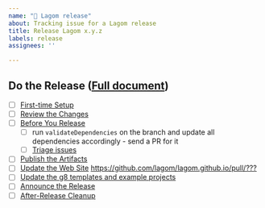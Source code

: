 ```yaml
---
name: "🚢 Lagom release"
about: Tracking issue for a Lagom release
title: Release Lagom x.y.z
labels: release
assignees: ''

---
```


## Do the Release ([Full document](https://github.com/playframework/play-meta/blob/master/releasing/lagom.md))

* [ ] [First-time Setup][]
* [ ] [Review the Changes][]
* [ ] [Before You Release][]
  * [ ] run `validateDependencies` on the branch and update all dependencies accordingly - send a PR for it
  * [ ] [Triage issues][]
* [ ] [Publish the Artifacts][]
* [ ] [Update the Web Site][] <https://github.com/lagom/lagom.github.io/pull/???>
* [ ] [Update the g8 templates and example projects][]
* [ ] [Announce the Release][]
* [ ] [After-Release Cleanup][]

[First-time Setup]: https://github.com/playframework/play-meta/blob/master/releasing/lagom.md#first-time-setup
[Review the Changes]: https://github.com/playframework/play-meta/blob/master/releasing/lagom.md#review-the-changes
[Before You Release]: https://github.com/playframework/play-meta/blob/master/releasing/lagom.md#before-you-release
[Triage issues]: https://github.com/issues?utf8=%E2%9C%93&q=label%3Atriage+org%3Alagom+archived%3Afalse+
[Publish the Artifacts]: https://github.com/playframework/play-meta/blob/master/releasing/lagom.md#publish-the-artifacts
[Update the Web Site]: https://github.com/playframework/play-meta/blob/master/releasing/lagom.md#update-the-web-site
[Update the g8 templates and example projects]: https://github.com/playframework/play-meta/blob/master/releasing/lagom.md#update-the-g8-templates-and-example-projects
[Announce the Release]: https://github.com/playframework/play-meta/blob/master/releasing/lagom.md#announce-the-release
[After-Release Cleanup]: https://github.com/playframework/play-meta/blob/master/releasing/lagom.md#after-release-cleanup
